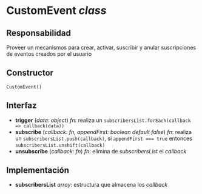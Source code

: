 # CustomEvent _class_

## Responsabilidad

Proveer un mecanismos para crear, activar, suscribir y anular suscripciones de eventos creados por el usuario

## Constructor

```
CustomEvent()
```

## Interfaz

-   **trigger** (_data: object_) _fn_: realiza un `subscribersList.forEach(callback => callback(data))`
-   **subscribe** (_callback: fn, appendFirst: boolean default false_) _fn_: realiza un `subscribersList.push(callback)`, si `appendFirst === true` entonces `subscribersList.unshift(callback)`
-   **unsubscribe** (_callback: fn_) _fn_: elimina de _subscribersList_ el _callback_

## Implementación

-   **subscribersList** _array_: estructura que almacena los _callback_
